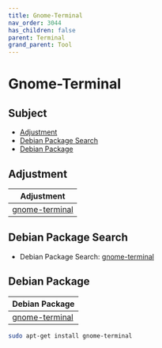 ```yaml
---
title: Gnome-Terminal
nav_order: 3044
has_children: false
parent: Terminal
grand_parent: Tool
---
```



# Gnome-Terminal


## Subject

* [Adjustment](#adjustment)
* [Debian Package Search](#debian-package-search)
* [Debian Package](#debian-package)


## Adjustment

| Adjustment |
| --- |
| [gnome-terminal](https://github.com/samwhelp/debian-adjustment/tree/main/prototype/main/tool-config/part/gnome-terminal) |


## Debian Package Search

* Debian Package Search: [gnome-terminal](https://packages.debian.org/search?searchon=names&keywords=gnome-terminal)


## Debian Package

| Debian Package |
| --- |
| [gnome-terminal](https://packages.debian.org/stable/gnome-terminal) |

``` sh
sudo apt-get install gnome-terminal
```
